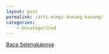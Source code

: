 ```yaml
---
layout: post
permalink: /arti-mimpi-kunang-kunang/
categories:
    - Uncategorized
---
```


[Baca Selengkapnya](/04)